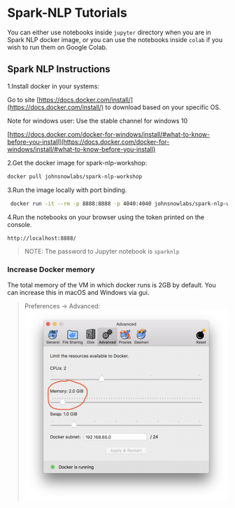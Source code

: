 # Spark-NLP Tutorials

You can either use notebooks inside `jupyter` directory when you are in Spark NLP docker image, or you can use the notebooks inside `colab` if you wish to run them on Google Colab.

## Spark NLP Instructions

1.Install docker in your systems:

Go to site [https://docs.docker.com/install/](https://docs.docker.com/install/) to download based on your specific OS.

Note for windows user:
Use the stable channel for windows 10

[https://docs.docker.com/docker-for-windows/install/#what-to-know-before-you-install](https://docs.docker.com/docker-for-windows/install/#what-to-know-before-you-install)

2.Get the docker image for spark-nlp-workshop:

```bash
docker pull johnsnowlabs/spark-nlp-workshop
```

3.Run the image locally with port binding.

```bash
 docker run -it --rm -p 8888:8888 -p 4040:4040 johnsnowlabs/spark-nlp-workshop
```

4.Run the notebooks on your browser using the token printed on the console.

```bash
http://localhost:8888/
```

> NOTE: The password to Jupyter notebook is `sparknlp`

### Increase Docker memory

The total memory of the VM in which docker runs is 2GB by default. You can increase this in macOS and Windows via gui.

> Preferences -> Advanced:
![Databricks](./assets/docker_memory.png)
